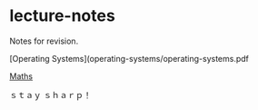 # lecture-notes
Notes for revision.

[Operating Systems](operating-systems/operating-systems.pdf

[Maths](Maths.pdf)

ｓｔａｙ ｓｈａｒｐ！
